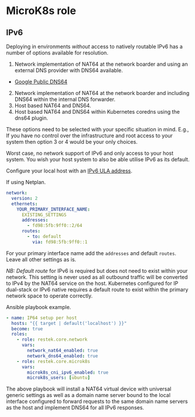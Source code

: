 # MicroK8s role

## IPv6

Deploying in environments *without* access to natively routable IPv6 has a number of options available for resolution.

1. Network implementation of NAT64 at the network boarder and using an external DNS provider with DNS64 available.
  * [Google Public DNS64](https://developers.google.com/speed/public-dns/docs/dns64)
2. Network implementation of NAT64 at the network boarder and including DNS64 within the internal DNS forwarder.
3. Host based NAT64 and DNS64.
4. Host based NAT64 and DNS64 within Kubernetes coredns using the dns64 plugin.

These options need to be selected with your specific situation in mind. E.g., If you have no control over the infrastructure
and root access to your system then option 3 or 4 would be your only choices.

Worst case, no network support of IPv6 and only access to your host system. You wish your host system to also be able utilise
IPv6 as its default.

Configure your local host with an [IPv6 ULA address](https://en.wikipedia.org/wiki/Unique_local_address).

If using Netplan.
```yaml
network:
  version: 2
  ethernets:
    YOUR_PRIMARY_INTERFACE_NAME:
      EXISTING_SETTINGS
      addresses:
        - fd98:5fb:9ff0::2/64
      routes:
        - to: default
          via: fd98:5fb:9ff0::1
```

For your primary interface name add the `addresses` and default `routes`. Leave all other settings as is.

*NB: Default route* for IPv6 is required but does not need to exist within your network. This setting is never used as
all outbound traffic will be converted to IPv4 by the NAT64 service on the host. Kubernetes configured for IP dual-stack
or IPv6 native requires a default route to exist within the primary network space to operate correctly.

Ansible playbook example.

```yaml
- name: IP64 setup per host
  hosts: "{{ target | default('localhost') }}"
  become: true
  roles:
    - role: restek.core.network
      vars:
        network_nat64_enabled: true
        network_dns64_enabled: true
    - role: restek.core.microk8s
      vars:
        microk8s_cni_ipv6_enabled: true
        microk8s_users: [ubuntu]
```

The above playbook will install a NAT64 virtual device with universal generic settings as well as a domain name server
bound to the local interface configured to forward requests to the same domain name servers as the host
and implement DNS64 for all IPv6 responses.
